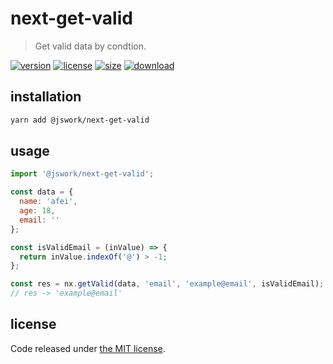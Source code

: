 # next-get-valid
> Get valid data by condtion.

[![version][version-image]][version-url]
[![license][license-image]][license-url]
[![size][size-image]][size-url]
[![download][download-image]][download-url]

## installation
```bash
yarn add @jswork/next-get-valid
```

## usage
```js
import '@jswork/next-get-valid';

const data = {
  name: 'afei',
  age: 18,
  email: ''
};

const isValidEmail = (inValue) => {
  return inValue.indexOf('@') > -1;
};

const res = nx.getValid(data, 'email', 'example@email', isValidEmail);
// res -> 'example@email'
```

## license
Code released under [the MIT license](https://github.com/afeiship/next-get-valid/blob/master/LICENSE.txt).

[version-image]: https://img.shields.io/npm/v/@jswork/next-get-valid
[version-url]: https://npmjs.org/package/@jswork/next-get-valid

[license-image]: https://img.shields.io/npm/l/@jswork/next-get-valid
[license-url]: https://github.com/afeiship/next-get-valid/blob/master/LICENSE.txt

[size-image]: https://img.shields.io/bundlephobia/minzip/@jswork/next-get-valid
[size-url]: https://github.com/afeiship/next-get-valid/blob/master/dist/next-get-valid.min.js

[download-image]: https://img.shields.io/npm/dm/@jswork/next-get-valid
[download-url]: https://www.npmjs.com/package/@jswork/next-get-valid
